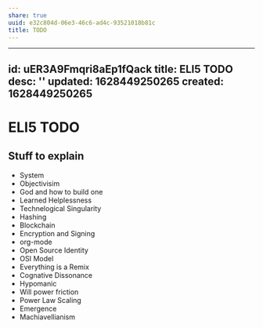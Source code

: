 ```yaml
---
share: true
uuid: e32c804d-06e3-46c6-ad4c-93521018b81c
title: TODO
---
```

---
id: uER3A9Fmqri8aEp1fQack
title: ELI5 TODO
desc: ''
updated: 1628449250265
created: 1628449250265
---
# ELI5 TODO
Stuff to explain
----------------

*   System
*   Objectivisim
*   God and how to build one
*   Learned Helplessness
*   Technelogical Singularity
*   Hashing
*   Blockchain
*   Encryption and Signing
*   org-mode
*   Open Source Identity
*   OSI Model
*   Everything is a Remix
*   Cognative Dissonance
*   Hypomanic
*   Will power friction
*   Power Law Scaling
*   Emergence
*   Machiavellianism
